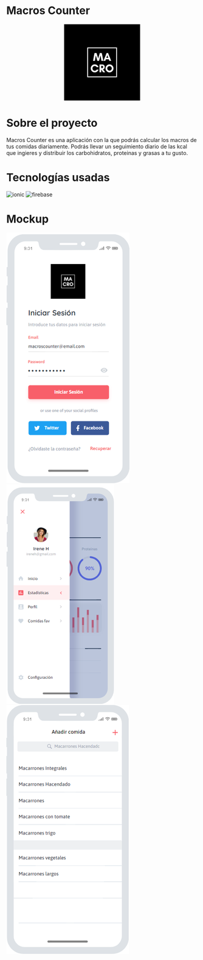 # Macros Counter

<p align="center">
  <img src="media-readme/logo.png" alt="logo" width="200" height="200">
</p>

# Sobre el proyecto

Macros Counter es una aplicación con la que podrás calcular los macros de tus comidas diariamente. Podrás llevar un seguimiento diario de las kcal que ingieres y distribuir los carbohidratos, proteinas y grasas a tu gusto.

# Tecnologías usadas

<img src="https://ionicframework.com/blog/wp-content/uploads/2020/10/white-on-color.png" alt="ionic" width="300" heigth="100"/>

<img src="https://firebase.google.com/downloads/brand-guidelines/PNG/logo-built_white.png?hl=es" alt="firebase" width="300" heigth="100"/>

# Mockup

<img src="media-readme/iniciarsesion.png" alt="iniciarsesion"/>
<img src="media-readme/barralateral.png" alt="barralateral"/>
<img src="media-readme/anadircomida.png" alt="anadircomida"/>
